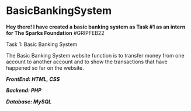 # BasicBankingSystem
**Hey there! I have created a basic banking system as Task #1 as an intern for The Sparks Foundation**
#GRIPFEB22

Task 1: Basic Banking System

The Basic Banking System website function is to transfer money from one account to another account and to show the transactions that have happened so far on the website.

***FrontEnd: HTML, CSS***

***Backend: PHP***

***Database: MySQL***
      
